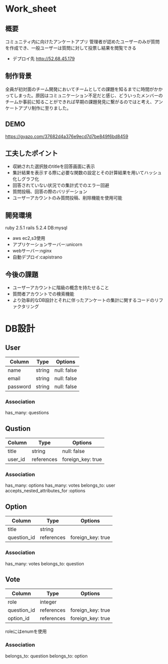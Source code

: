 # Work_sheet
## 概要
コミュニティ内に向けたアンケートアプリ
管理者が認めたユーザーのみが質問を作成でき、一般ユーザーは質問に対して投票し結果を閲覧できる
- デプロイ先
http://52.68.45.179

## 制作背景
全員が初対面のチーム開発においてチームとしての課題を知るまでに時間がかかってしまった。原因はコミュニケーション不足だと感じ、どういったメンバーのチームか事前に知ることができれば早期の課題発見に繋がるのではと考え、アンケートアプリ制作に至りました。
## DEMO
https://gyazo.com/37682d4a376e9ecd7d7be849f6bd8459
## 工夫したポイント
- 収納された選択肢のtitleを回答画面に表示 
- 集計結果を表示する際に必要な関数の設定とその計算結果を用いてハッシュ化しグラフ化 
- 回答されていない状況での集計式でのエラー回避 
- 質問投稿、回答の際のバリデーション 
- ユーザーアカウントのみ質問投稿、削除機能を使用可能 
## 開発環境
ruby 2.5.1 
rails 5.2.4 
DB:mysql 

- aws ec2,s3使用
- アプリケーションサーバー:unicorn 
- webサーバー:nginx 
- 自動デプロイ:capistrano 

## 今後の課題
- ユーザーアカウントに階級の概念を持たせること 
- 質問者アカウントでの検索機能
- より効率的なDB設計とそれに伴ったアンケートの集計に関するコードのリファクタリング 
# DB設計
## User
|Column|Type|Options|
|------|----|-------|
|name|string|null: false|
|email|string|null: false|
|password|string|null: false|
### Association
has_many: questions

## Qustion
|Column|Type|Options|
|------|----|-------|
|title|string|null: false|
|user_id|references|foreign_key: true|
### Association
has_many: options
has_many: votes
belongs_to: user
accepts_nested_attributes_for :options

## Option
|Column|Type|Options|
|------|----|-------|
|title|string||
|question_id|references|foreign_key: true|
### Association
has_many: votes
belongs_to: question

## Vote
|Column|Type|Options|
|------|----|-------|
|role|integer||
|question_id|references|foreign_key: true|
|option_id|references|foreign_key: true|
roleにはenumを使用
### Association
belongs_to: question
belongs_to: option

